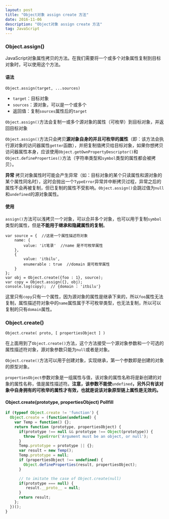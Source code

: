 ```yaml
---
layout: post
title: "Object对象 assign create 方法"
date: 2016-11-06
description: "Object对象 assign create 方法"
tag: JavaScript
---
```


### Object.assign()
JavaScript对象属性拷贝的方法。在我们需要将一个或多个对象属性复制到目标对象时，可以使用这个方法。
#### 语法
```
Object.assign(target, ...sources)
```
-	`target`：目标对象
-	`sources`：源对象，可以是一个或多个
-	返回值：复制`sources`属性后的`target`

`Object.assign()`方法会复制一或多个源对象的属性（可枚举）到目标对象，并返回目标对象

`Object.assign()`方法只会拷贝**源对象自身的并且可枚举的属性**（即：该方法会执行源对象的访问器属性`getter`函数），并把复制值拷贝给目标对象，如果你想拷贝访问器属性本身，应该使用`Object.getOwnPropertyDescriptor()`和`Object.defineProperties()`方法（字符串类型和`symbol`类型的属性都会被拷贝）。

**异常**
拷贝对象属性时可能会产生异常（如：目标对象的某个只读属性和源对象的某个属性同名时），这时会抛出一个`TypeError`异常并中断拷贝过程，异常之后的属性不会再被复制，但已复制的属性不受影响。`Object.assign()`会跳过值为`null`和`undefined`的源对象属性。

#### 使用
`assign()`方法可以浅拷贝一个对象，可以合并多个对象，也可以用于复制`symbol`类型的属性，但是**不能用于继承和隐藏属性的复制**。
```
var source = {  //这是一个属性描述符对象
    name: {
    	value: 'it笔录'  //name 是不可枚举属性
    },
    {
    	value: 'itbilu',
        enumerable : true  //domain 是可枚举属性
    }
};
var obj = Object.create({foo : 1}, source);
var copy = Object.assign({}, obj);
console.log(copy);  // {domain : 'itbilu'}
```
这里只有`copy`只有一个属性，因为源对象的属性是继承下来的，所以`foo`属性无法复制，属性描述符对象中的`name`属性属于不可枚举类型，也无法复制，所以可以复制的只有`domain`属性。
### Object.create()
```
Object.create( proto, [ propertiesObject ] )
```
在上面用到了`Object.create()`方法，这个方法接受一个源对象参数和一个可选的属性描述符对象，源对象参数只能为`null`或者是对象。

`Object.create()`方法可以用于创建对象，实现继承，第一个参数即是创建的对象的原型对象。

`propertiesObject`参数对象是一组属性与值，该对象的属性名称将是新创建的对象的属性名称，值是属性描述符。**注意，该参数不能使**`undefined`**，另外只有该对象中自身拥有的可枚举的属性才有效，也就是说该对象原型链上属性是无效的。**
#### Object.create(prototype, propertiesObject) Pollfill
```JavaScript
if (typeof Object.create != 'function') {  
  Object.create = (function(undefined) {
    var Temp = function() {};
    return function (prototype, propertiesObject) {
      if(prototype !== null && prototype !== Object(prototype)) {
        throw TypeError('Argument must be an object, or null');
      }
      Temp.prototype = prototype || {};
      var result = new Temp();
      Temp.prototype = null;
      if (propertiesObject !== undefined) {
        Object.defineProperties(result, propertiesObject); 
      } 

      // to imitate the case of Object.create(null)
      if(prototype === null) {
         result.__proto__ = null;
      } 
      return result;
    };
  })();
}
```